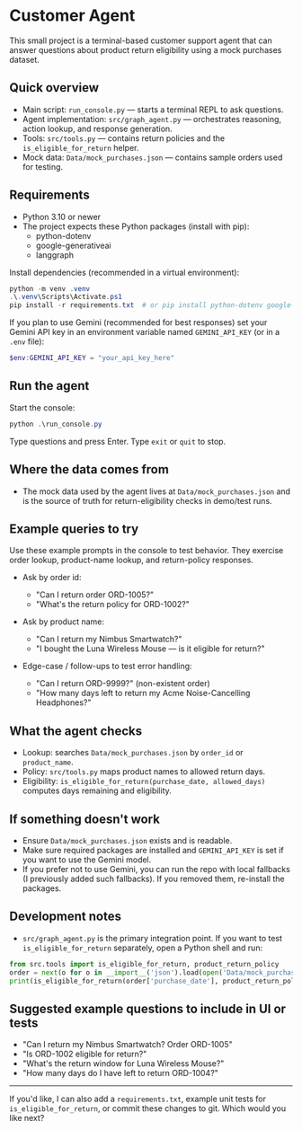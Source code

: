 # Customer Agent

This small project is a terminal-based customer support agent that can answer questions about product return eligibility using a mock purchases dataset.

## Quick overview
- Main script: `run_console.py` — starts a terminal REPL to ask questions.
- Agent implementation: `src/graph_agent.py` — orchestrates reasoning, action lookup, and response generation.
- Tools: `src/tools.py` — contains return policies and the `is_eligible_for_return` helper.
- Mock data: `Data/mock_purchases.json` — contains sample orders used for testing.

## Requirements
- Python 3.10 or newer
- The project expects these Python packages (install with pip):
  - python-dotenv
  - google-generativeai
  - langgraph

Install dependencies (recommended in a virtual environment):

```powershell
python -m venv .venv
.\.venv\Scripts\Activate.ps1
pip install -r requirements.txt  # or pip install python-dotenv google-generativeai langgraph
```

If you plan to use Gemini (recommended for best responses) set your Gemini API key in an environment variable named `GEMINI_API_KEY` (or in a `.env` file):

```powershell
$env:GEMINI_API_KEY = "your_api_key_here"
```

## Run the agent

Start the console:

```powershell
python .\run_console.py
```

Type questions and press Enter. Type `exit` or `quit` to stop.

## Where the data comes from
- The mock data used by the agent lives at `Data/mock_purchases.json` and is the source of truth for return-eligibility checks in demo/test runs.

## Example queries to try
Use these example prompts in the console to test behavior. They exercise order lookup, product-name lookup, and return-policy responses.

- Ask by order id:
  - "Can I return order ORD-1005?"
  - "What's the return policy for ORD-1002?"

- Ask by product name:
  - "Can I return my Nimbus Smartwatch?"
  - "I bought the Luna Wireless Mouse — is it eligible for return?"

- Edge-case / follow-ups to test error handling:
  - "Can I return ORD-9999?" (non-existent order)
  - "How many days left to return my Acme Noise-Cancelling Headphones?"

## What the agent checks
- Lookup: searches `Data/mock_purchases.json` by `order_id` or `product_name`.
- Policy: `src/tools.py` maps product names to allowed return days.
- Eligibility: `is_eligible_for_return(purchase_date, allowed_days)` computes days remaining and eligibility.

## If something doesn't work
- Ensure `Data/mock_purchases.json` exists and is readable.
- Make sure required packages are installed and `GEMINI_API_KEY` is set if you want to use the Gemini model.
- If you prefer not to use Gemini, you can run the repo with local fallbacks (I previously added such fallbacks). If you removed them, re-install the packages.

## Development notes
- `src/graph_agent.py` is the primary integration point. If you want to test `is_eligible_for_return` separately, open a Python shell and run:

```python
from src.tools import is_eligible_for_return, product_return_policy
order = next(o for o in __import__('json').load(open('Data/mock_purchases.json')) if o['order_id'] == 'ORD-1005')
print(is_eligible_for_return(order['purchase_date'], product_return_policy(order['product_name'])))
```

## Suggested example questions to include in UI or tests
- "Can I return my Nimbus Smartwatch? Order ORD-1005"
- "Is ORD-1002 eligible for return?"
- "What's the return window for Luna Wireless Mouse?"
- "How many days do I have left to return ORD-1004?"

---
If you'd like, I can also add a `requirements.txt`, example unit tests for `is_eligible_for_return`, or commit these changes to git. Which would you like next?
